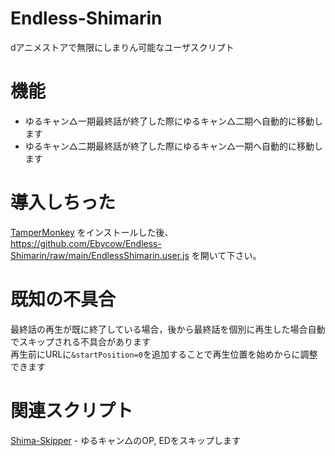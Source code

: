 # Endless-Shimarin
dアニメストアで無限にしまりん可能なユーザスクリプト

# 機能
* ゆるキャン△一期最終話が終了した際にゆるキャン△二期へ自動的に移動します
* ゆるキャン△二期最終話が終了した際にゆるキャン△一期へ自動的に移動します

# 導入しちった
[TamperMonkey](https://www.tampermonkey.net/) をインストールした後、 https://github.com/Ebycow/Endless-Shimarin/raw/main/EndlessShimarin.user.js を開いて下さい。 

# 既知の不具合
最終話の再生が既に終了している場合，後から最終話を個別に再生した場合自動でスキップされる不具合があります   
再生前にURLに`&startPosition=0`を追加することで再生位置を始めからに調整できます

# 関連スクリプト
[Shima-Skipper](https://github.com/Ebycow/Shima-Skipper) - ゆるキャン△のOP, EDをスキップします
